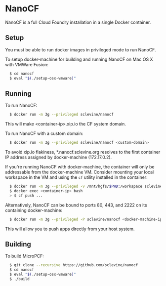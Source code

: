 # NanoCF

NanoCF is a full Cloud Foundry installation in a single Docker container.

## Setup

You must be able to run docker images in privileged mode to run NanoCF.

To setup docker-machine for building and running NanoCF on Mac OS X with VMWare Fusion:
```bash
  $ cd nanocf
  $ eval "$(./setup-osx-vmware)"
```

## Running

To run NanoCF:
```bash
  $ docker run -m 3g --privileged sclevine/nanocf
```
This will make \<container-ip\>.xip.io the CF system domain.

To run NanoCF with a custom domain:
```bash
  $ docker run -m 3g --privileged sclevine/nanocf <custom-domain>
```
To avoid xip.io flakiness, \*.nanocf.sclevine.org resolves to the first
container IP address assigned by docker-machine (172.17.0.2).

If you're running NanoCF with docker-machine, the container will only
be addressable from the docker-machine VM. Consider mounting your local
workspace in the VM and using the `cf` utility installed in the container:
```bash
  $ docker run -m 3g --privileged -v /mnt/hgfs/$PWD:/workspace sclevine/nanocf nanocf.sclevine.org
  $ docker exec <container-ip> bash
  > $ cf push ...
```

Alternatively, NanoCF can be bound to ports 80, 443, and 2222 on its containing docker-machine:
```bash
  $ docker run -m 3g --privileged -P sclevine/nanocf <docker-machine-ip>.xip.io
```
This will allow you to push apps directly from your host system.

## Building

To build MicroPCF:
```bash
  $ git clone --recursive https://github.com/sclevine/nanocf
  $ cd nanocf
  $ eval "$(./setup-osx-vmware)"
  $ ./build
```
